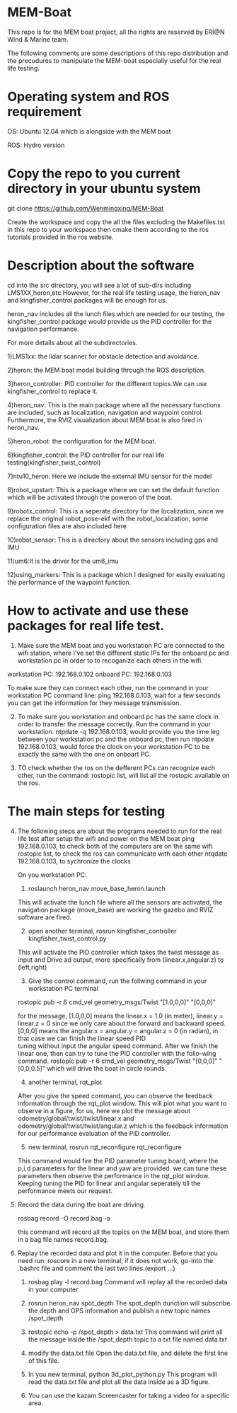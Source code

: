 # MEM-Boat
This repo is for the MEM boat project, all the rights are reserved by ERI@N Wind & Marine team.

The following comments are some descriptions of this repo distribution and the precudures to manipulate
the MEM-boat especially useful for the real life testing.

# Operating system and ROS requirement
OS: Ubuntu 12.04 which is alongside with the MEM boat

ROS: Hydro version

# Copy the repo to you current directory in your ubuntu system
git clone https://github.com/Wenmingxing/MEM-Boat

Create the workspace and copy the all the files excluding the Makefiles.txt in this repo to your workspace 
then cmake them according to the ros tutorials provided in the ros website.

# Description about the software
cd into the src directory, you will see a lot of sub-dirs including LMS1XX,heron,etc.However, for the real life
testing usage, the heron_nav and kingfisher_control packages will be enough for us.

heron_nav includes all the lunch files which are needed for our testing, the kingfisher_control package would provide 
us the PID controller for the navigation performance.

For more details about all the subdirectories.

1)LMS1xx: the lidar scanner for obstacle detection and avoidance.

2)heron: the MEM boat model building through the ROS description.

3)heron_controller: PID controller for the different topics.We can use kingfisher_control to replace it.

4)heron_nav: This is the main package where all the necessary functions are included, such as localization, navigation and 
waypoint control. Furthermore, the RVIZ visualization about MEM boat is also fired in heron_nav.

5)heron_robot: the configuration for the MEM boat.

6)kingfisher_control: the PID controller for our real life testing(kingfisher_twist_control)

7)ntu10_heron: Here we include the external IMU sensor for the model

8)robot_upstart: This is a package where we can set the default function which will be activated through the poweron of the boat.

9)robotx_control: This is a seperate directory for the localization, since we replace the original robot_pose-ekf with the robot_localization, some configuration files are also included here

10)robot_sensor: This is a directory about the sensors including gps and IMU

11)um6:It is the driver for the um6_imu 

12)using_markers: This is a package which I designed for easily evaluating the performance of the waypoint function.

# How to activate and use these packages for real life test.

1. Make sure the MEM boat and you workstation PC are connected to the wifi station, where I've set the different static IPs
for the onboard pc and workstation pc in order to to recoganize each others in the wifi.

workstation PC: 192.168.0.102
onboard PC: 192.168.0.103

To make sure they can connect each other, run the command in your workstation PC command line:
ping 192.168.0.103, wait for a few seconds you can get the information for they message transmission.

2. To make sure you workstation and onboard pc has the same clock in order to transfer the message correctly. Run the      command in your workstation.
ntpdate -q 192.168.0.103, would provide you the time leg between your workstation pc and the onboard pc, then run 
ntpdate 192.168.0.103, would force the clock on your workstation PC to be exactly the same with the one on onboart PC.

3. TO check whether the ros on the defferent PCs can recognize each other, run the command:
rostopic list, will list all the rostopic available on the ros.

# The main steps for testing

4. The following steps are about the programs needed to run for the real life test after setup the wifi and power on the 
MEM boat
  ping 192.168.0.103, to check both of the computers are on the same wifi
  rostopic list, to check the ros can communicate with each other
  ntqdate 192.168.0.103, to sychronize the clocks
  
    On you workstation PC:
    
    1) roslaunch heron_nav move_base_heron.launch
    
    This will activate the lunch file where all the sensors are activated, the navigation package (move_base) are 
    working
    the gazebo and RVIZ software are fired.
    
    2) open another terminal, rosrun kingfisher_controller kingfisher_twist_control.py
    
    This will activate the PID controller which takes the twist message as input and Drive ad output, more specifically
    from (linear.x,angular.z) to (left,right)
    
    3) Give the control command, run the follwing command in your workstation PC terminal
    
    rostopic pub -r 6 cmd_vel geometry_msgs/Twist "[1.0,0,0]" "[0,0,0]"
    
    for the message, [1.0,0,0] means the linear.x = 1.0 (in meter), linear.y = linear.z = 0 since we only care about the 
    forward and
    backward speed.
    [0,0,0] means the angular.x = angular.y = angular.z = 0 (in radian), in that case we can finish the linear speed PID  
    tuning without 
    input the angular speed command. After we finish the linear one, then can try to tune the PID controller with the 
    follo-wing command.
    rostopic pub -r 6 cmd_vel geometry_msgs/Twist "[0,0,0]" "[0,0,0.5]" which will drive the boat in circle rounds.
    
    4) another terminal, rqt_plot
    
    After you give the speed command, you can observe the feedback information through the rqt_plot window.
    This will plot what you want to observe in a figure, for us, here we plot the message about 
    odometry/global/twist/twist/linear.x and odometry/global/twist/twist/angular.z which is the feedback information
    for our performance evaluation of the PID controller.
    
    5) new terminal, rosrun rqt_reconfigure rqt_reconfigure
    
    This command would fire the PID parameter tuning board, where the p,i,d parameters for the linear and yaw are 
    provided.
    we can tune these parameters then observe the performance in the rqt_plot window.
    Keeping tuning the PID for linear and angular seperately till the performance meets our request.

5. Record the data during the boat are driving.

    rosbag record -O record.bag -a

    this command will record all the topics on the MEM boat, and store them in a bag file names record.bag.

6. Replay the recorded data and plot it in the computer. Before that you need run: roscore in a new terminal, if it does not work, go-into the .bashrc file and comment the last two lines.(export ...)

    1) rosbag play -l record.bag
    Command will replay all the recorded data in your computer
  
    2) rosrun heron_nav spot_depth
    The spot_depth dunction will subscribe the depth and GPS information and publish a new topic names /spot_depth
  
    3) rostopic echo -p /spot_depth > data.txt
    This command will print all the message inside the /spot_depth topic to a txt file named data.txt
  
    4) modify the data.txt file
    Open the data.txt file, and delete the first line of this file.
  
    5) In you new terminal, python 3d_plot_python.py
    This program will read the data.txt file and plot all the data inside as a 3D figure.
  
    6) You can use the kazam Screencaster for taking a video for a specific area.



